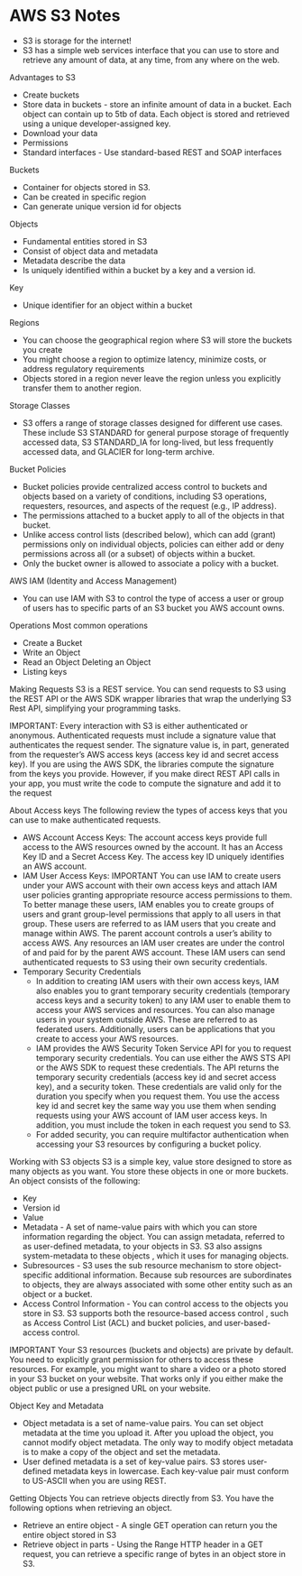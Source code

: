 # AWS S3 Notes

* S3 is storage for the internet!
* S3 has a simple web services interface that you can use to store and retrieve any amount of data, at any time, from any where on the web. 

Advantages to S3
* Create buckets
* Store data in buckets - store an infinite amount of data in a bucket. Each object can contain up to 5tb of data. Each object is stored and retrieved using a unique developer-assigned key.
* Download your data
* Permissions
* Standard interfaces - Use standard-based REST and SOAP interfaces

Buckets
* Container for objects stored in S3.
* Can be created in specific region
* Can generate unique version id for objects

Objects
* Fundamental entities stored in S3
* Consist of object data and metadata
* Metadata describe the data
* Is uniquely identified within a bucket by a key and a version id.

Key
* Unique identifier for an object within a bucket

Regions
* You can choose the geographical region where S3 will store the buckets you create
* You might choose a region to optimize latency, minimize costs, or address regulatory requirements
* Objects stored in a region never leave the region unless you explicitly transfer them to another region.

Storage Classes
* S3 offers a range of storage classes designed for different use cases. These include S3 STANDARD for general purpose storage of frequently accessed data, S3 STANDARD_IA for long-lived, but less frequently accessed data, and GLACIER for long-term archive.

Bucket Policies
* Bucket policies provide centralized access control to buckets and objects based on a variety of conditions, including S3 operations, requesters, resources, and aspects of the request (e.g., IP address).
* The permissions attached to a bucket apply to all of the objects in that bucket.
* Unlike access control lists (described below), which can add (grant) permissions only on individual objects, policies can either add or deny permissions across all (or a subset) of objects within a bucket. 
* Only the bucket owner is allowed to associate a policy with a bucket.

AWS IAM (Identity and Access Management)
* You can use IAM with S3 to control the type of access a user or group of users has to specific parts of an S3 bucket you AWS account owns.

Operations
Most common operations
* Create a Bucket
* Write an Object
* Read an Object Deleting an Object
* Listing keys

Making Requests
S3 is a REST service. You can send requests to S3 using the REST API or the AWS SDK wrapper libraries that wrap the underlying S3 Rest API, simplifying your programming tasks.

IMPORTANT: Every interaction with S3 is either authenticated or anonymous. Authenticated requests must include a signature value that authenticates the request sender. The signature value is, in part, generated from the requester’s AWS access keys (access key id and secret access key). If you are using the AWS SDK, the libraries compute the signature from the keys you provide. However, if you make direct REST API calls in your app, you must write the code to compute the signature and add it to the request

About Access keys
The following review the types of access keys that you can use to make authenticated requests.

* AWS Account Access Keys: The account access keys provide full access to the AWS resources owned by the account. It has an Access Key ID and a Secret Access Key. The access key ID uniquely identifies an AWS account.
* IAM User Access Keys: IMPORTANT You can use IAM to create users under your AWS account with their own access keys and attach IAM user policies granting appropriate resource access permissions to them. To better manage these users, IAM enables you to create groups of users and grant group-level permissions that apply to all users in that group. These users are referred to as IAM users that you create and manage within AWS. The parent account controls a user’s ability to access AWS. Any resources an IAM user creates are under the control of and paid for by the parent AWS account. These IAM users can send authenticated requests to S3 using their own security credentials. 
* Temporary Security Credentials 
    * In addition to creating IAM users with their own access keys, IAM also enables you to grant temporary security credentials (temporary access keys and a security token) to any IAM user to enable them to access your AWS services and resources. You can also manage users in your system outside AWS. These are referred to as federated users. Additionally, users can be applications that you create to access your AWS resources.
    * IAM provides the AWS Security Token Service API for you to request temporary security credentials. You can use either the AWS STS API or the AWS SDK to request these credentials. The API returns the temporary security credentials (access key id and secret access key), and a security token. These credentials are valid only for the duration you specify when you request them. You use the access key id and secret key the same way you use them when sending requests using your AWS account of IAM user access keys. In addition, you must include the token in each request you send to S3.
    * For added security, you can require multifactor authentication when accessing your S3 resources by configuring a bucket policy.

Working with S3 objects
S3 is a simple key, value store designed to store as many objects as you want. You store these objects in one or more buckets. An object consists of the following:
* Key
* Version id
* Value
* Metadata - A set of name-value pairs with which you can store information regarding the object. You can assign metadata, referred to as user-defined metadata, to your objects in S3. S3 also assigns system-metadata to these objects , which it uses for managing objects.
* Subresources - S3 uses the sub resource mechanism to store object-specific additional information. Because sub resources are subordinates to objects, they are always associated with some other entity such as an object or a bucket.
* Access Control Information - You can control access to the objects you store in S3. S3 supports both the resource-based access control , such as Access Control List (ACL) and bucket policies, and user-based-access control.

IMPORTANT Your S3 resources (buckets and objects) are private by default. You need to explicitly grant permission for others to access these resources. For example, you might want to share a video or a photo stored in your S3 bucket on your website. That works only if you either make the object public or use a presigned URL on your website.

Object Key and Metadata
* Object metadata is a set of name-value pairs. You can set object metadata at the time you upload it. After you upload the object, you cannot modify object metadata. The only way to modify object metadata is to make a copy of the object and set the metadata.
* User defined metadata is a set of key-value pairs. S3 stores user-defined metadata keys in lowercase. Each key-value pair must conform to US-ASCII when you are using REST.

Getting Objects
You can retrieve objects directly from S3. You have the following options when retrieving an object.
* Retrieve an entire object - A single GET operation can return you the entire object stored in S3
* Retrieve object in parts - Using the Range HTTP header in a GET request, you can retrieve a specific range of bytes in an object store in S3.
